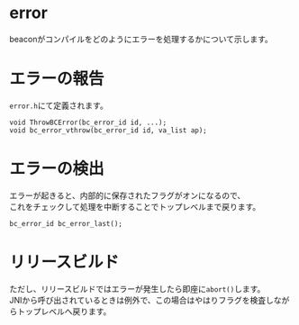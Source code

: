 # error
beaconがコンパイルをどのようにエラーを処理するかについて示します。

# エラーの報告
`error.h`にて定義されます。
````
void ThrowBCError(bc_error_id id, ...);
void bc_error_vthrow(bc_error_id id, va_list ap);
````

# エラーの検出
エラーが起きると、内部的に保存されたフラグがオンになるので、  
これをチェックして処理を中断することでトップレベルまで戻ります。
````
bc_error_id bc_error_last();
````

# リリースビルド
ただし、リリースビルドではエラーが発生したら即座に`abort()`します。  
JNIから呼び出されているときは例外で、この場合はやはりフラグを検査しながらトップレベルへ戻ります。